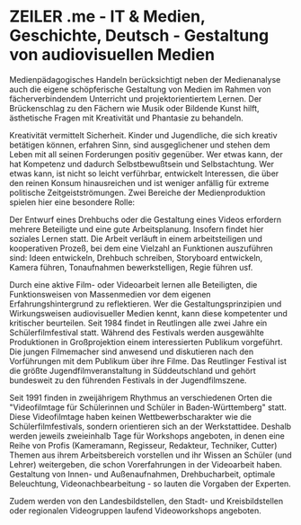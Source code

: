 # ZEILER .me - IT & Medien, Geschichte, Deutsch - Gestaltung von audiovisuellen Medien

Medienpädagogisches Handeln berücksichtigt neben der Medienanalyse auch die eigene schöpferische Gestaltung von Medien im Rahmen von fächerverbindendem Unterricht und projektorientiertem Lernen. Der Brückenschlag zu den Fächern wie Musik oder Bildende Kunst hilft, ästhetische Fragen mit Kreativität und Phantasie zu behandeln.

Kreativität vermittelt Sicherheit. Kinder und Jugendliche, die sich kreativ betätigen können, erfahren Sinn, sind ausgeglichener und stehen dem Leben mit all seinen Forderungen positiv gegenüber. Wer etwas kann, der hat Kompetenz und dadurch Selbstbewußtsein und Selbstachtung. Wer etwas kann, ist nicht so leicht verführbar, entwickelt Interessen, die über den reinen Konsum hinausreichen und ist weniger anfällig für extreme politische Zeitgeistströmungen. Zwei Bereiche der Medienproduktion spielen hier eine besondere Rolle:

Der Entwurf eines Drehbuchs oder die Gestaltung eines Videos erfordern mehrere Beteiligte und eine gute Arbeitsplanung. Insofern findet hier soziales Lernen statt. Die Arbeit verläuft in einem arbeitsteiligen und kooperativen Prozeß, bei dem eine Vielzahl an Funktionen auszuführen sind: Ideen entwickeln, Drehbuch schreiben, Storyboard entwickeln, Kamera führen, Tonaufnahmen bewerkstelligen, Regie führen usf.

Durch eine aktive Film- oder Videoarbeit lernen alle Beteiligten, die Funktionsweisen von Massenmedien vor dem eigenen Erfahrungshintergrund zu reflektieren. Wer die Gestaltungsprinzipien und Wirkungsweisen audiovisueller Medien kennt, kann diese kompetenter und kritischer beurteilen. Seit 1984 findet in Reutlingen alle zwei Jahre ein Schülerfilmfestival statt. Während des Festivals werden ausgewählte Produktionen in Großprojektion einem interessierten Publikum vorgeführt. Die jungen Filmemacher sind anwesend und diskutieren nach den Vorführungen mit dem Publikum über ihre Filme. Das Reutlinger Festival ist die größte Jugendfilmveranstaltung in Süddeutschland und gehört bundesweit zu den führenden Festivals in der Jugendfilmszene.

Seit 1991 finden in zweijährigem Rhythmus an verschiedenen Orten die "Videofilmtage für Schülerinnen und Schüler in Baden-Württemberg" statt. Diese Videofilmtage haben keinen Wettbewerbscharakter wie die Schülerfilmfestivals, sondern orientieren sich an der Werkstattidee. Deshalb werden jeweils zweieinhalb Tage für Workshops angeboten, in denen eine Reihe von Profis (Kameramann, Regisseur, Redakteur, Techniker, Cutter) Themen aus ihrem Arbeitsbereich vorstellen und ihr Wissen an Schüler (und Lehrer) weitergeben, die schon Vorerfahrungen in der Videoarbeit haben. Gestaltung von Innen- und Außenaufnahmen, Drehbucharbeit, optimale Beleuchtung, Videonachbearbeitung - so lauten die Vorgaben der Experten.

Zudem werden von den Landesbildstellen, den Stadt- und Kreisbildstellen oder regionalen Videogruppen laufend Videoworkshops angeboten.